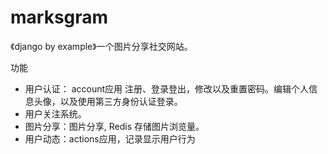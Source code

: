 # marksgram
《django by example》一个图片分享社交网站。

功能
* 用户认证： account应用 注册、登录登出，修改以及重置密码。编辑个人信息头像，以及使用第三方身份认证登录。
* 用户关注系统。
* 图片分享：图片分享, Redis 存储图片浏览量。
* 用户动态：actions应用，记录显示用户行为
